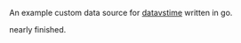 
An example custom data source for [datavstime](http://www/datavstime.com)
written in go.

nearly finished.
